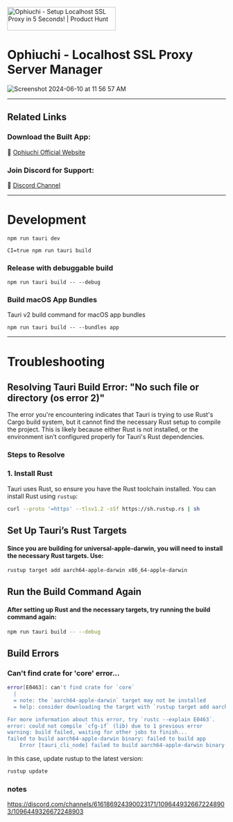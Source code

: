 <a href="https://www.producthunt.com/posts/ophiuchi?embed=true&utm_source=badge-featured&utm_medium=badge&utm_souce=badge-ophiuchi" target="_blank"><img src="https://api.producthunt.com/widgets/embed-image/v1/featured.svg?post_id=462347&theme=light" alt="Ophiuchi - Setup&#0032;Localhost&#0032;SSL&#0032;Proxy&#0032;in&#0032;5&#0032;Seconds&#0033; | Product Hunt" style="width: 250px; height: 54px;" width="250" height="54" /></a>


# Ophiuchi - Localhost SSL Proxy Server Manager


![Screenshot 2024-06-10 at 11 56 57 AM](https://github.com/apilylabs/ophiuchi-desktop/assets/5467111/a5b465b6-065e-43c4-ac66-bf8a502d5bae)




--- 

## Related Links

### Download the Built App: 

🚀 [Ophiuchi Official Website](https://www.ophiuchi.dev/)

### Join Discord for Support:

💪 [Discord Channel](https://discord.gg/fpp8kNyPtz)

---

# Development

```
npm run tauri dev
```

```
CI=true npm run tauri build 
```

### Release with debuggable build
```
npm run tauri build -- --debug
```

### Build macOS App Bundles

Tauri v2 build command for macOS app bundles

```
npm run tauri build -- --bundles app
```


---
# Troubleshooting 

## Resolving Tauri Build Error: "No such file or directory (os error 2)"

The error you're encountering indicates that Tauri is trying to use Rust's Cargo build system, but it cannot find the necessary Rust setup to compile the project. This is likely because either Rust is not installed, or the environment isn’t configured properly for Tauri's Rust dependencies.

### Steps to Resolve

### 1. Install Rust
Tauri uses Rust, so ensure you have the Rust toolchain installed. You can install Rust using `rustup`:

```bash
curl --proto '=https' --tlsv1.2 -sSf https://sh.rustup.rs | sh
```
## Set Up Tauri’s Rust Targets

#### Since you are building for universal-apple-darwin, you will need to install the necessary Rust targets. Use:
```bash
rustup target add aarch64-apple-darwin x86_64-apple-darwin
```
## Run the Build Command Again
#### After setting up Rust and the necessary targets, try running the build command again:

```bash
npm run tauri build -- --debug
```

## Build Errors

### Can't find crate for 'core' error...

```bash
error[E0463]: can't find crate for `core`
  |
  = note: the `aarch64-apple-darwin` target may not be installed
  = help: consider downloading the target with `rustup target add aarch64-apple-darwin`

For more information about this error, try `rustc --explain E0463`.
error: could not compile `cfg-if` (lib) due to 1 previous error
warning: build failed, waiting for other jobs to finish...
failed to build aarch64-apple-darwin binary: failed to build app
    Error [tauri_cli_node] failed to build aarch64-apple-darwin binary: failed to build app
```

In this case, update rustup to the latest version:

```bash
rustup update
```




### notes 

https://discord.com/channels/616186924390023171/1096449326672248903/1096449326672248903

